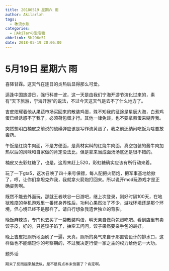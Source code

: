```yaml
---
title: 20180519 星期六 雨
author: Akilarlxh
tags:
  - 📚流水账
categories:
  - 🍬Akilarの泡泡糖
abbrlink: 5b296e51
date: 2018-05-19 20:06:00
---
```

# 5月19日 星期六 雨

喜降甘霖。这天气在连日的炎热后显得那么可爱。

适逢中国旅游日，强行科普一波，这一天是由我们宁海开游节演化过来的，素有“天下旅游，宁海开游”的说法，不过今天这天气是去不了什么地方了。

吉皮炫耀着他从果蔬市场买回来的散装鸡蛋，殊不知我的征途是星辰大海，白煮鸡蛋已经诱惑不了我了，必须荷包蛋才行。其他一律免谈，也不要拿煎蛋来糊弄我。

突然想明白楠皮之前说的硫磺弹应该是写作流黄蛋了，我之前还纳闷吃饭为啥要放毒药。

午饭是红烧牛肉面，不是方便面，是真材实料的红烧牛肉面，真空包装的酱牛肉加热以后的风味和自家做的肯定没法比，但是拿来当成面汤汤底还是很不错的。

楠皮又去彩虹糖了，也是，这周末赶上520，彩虹糖确实应该有所行动来着。

玩了一下gta5，这次召唤了四十来号保镖，每人配把火箭炮，把军事基地给掀了，哼，让你们拿坦克炸我，我就拿火箭炮打回来。所以说开mod玩游戏才是正确姿势啊。

既然不能去外面玩，那就王者峡谷一日游吧，继上次登录，刚好时隔100天，在地狱难度的单机游戏里一番修身养性后，功利心果然淡了不少，游戏环境还是那个环境，但心境已经不是那样了。请自行想象我遗世独立的背影。

晚饭麻辣烫，专门也去买了一袋散装鸡蛋，明天亲自做荷包蛋吃吧。看到店里有卖饺子皮，好的，只差饺子馅了，抽空去问问，饺子果然要亲手包的最好。

晚上吉皮把厕所地面刷了一遍，天真，厕所的臭气来自于那直管设计的排水口，这样做也不能缩短你的考察期的，不过我决定行使一家之主的权力给他记一大功。

题外话
```
期末了反而越来越放纵，是不是有点本末倒置了？肯定啊。
```